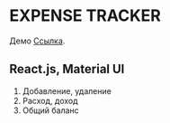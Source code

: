 # EXPENSE TRACKER 

Демо [Ссылка](https://eloquent-marzipan-060b21.netlify.app/).

## React.js, Material UI

1. Добавление, удаление
2. Расход, доход
3. Общий баланс
